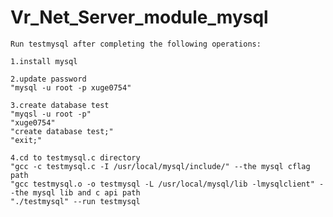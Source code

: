 # Vr_Net_Server_module_mysql

    Run testmysql after completing the following operations:

    1.install mysql
    
    2.update password
    "mysql -u root -p xuge0754"

    3.create database test
    "myqsl -u root -p"
    "xuge0754"
    "create database test;"
    "exit;"
    
    4.cd to testmysql.c directory
    "gcc -c testmysql.c -I /usr/local/mysql/include/" --the mysql cflag path
    "gcc testmysql.o -o testmysql -L /usr/local/mysql/lib -lmysqlclient" --the mysql lib and c api path
    "./testmysql" --run testmysql

